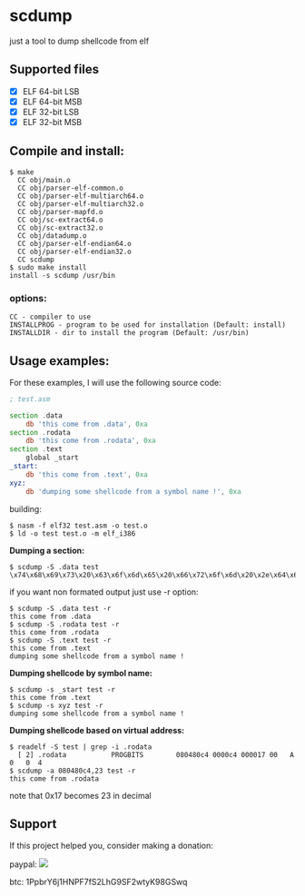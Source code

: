 # scdump
just a tool to dump shellcode from elf

## Supported files

- [x] ELF 64-bit LSB
- [x] ELF 64-bit MSB
- [x] ELF 32-bit LSB
- [x] ELF 32-bit MSB

## Compile and install:

```
$ make
  CC obj/main.o
  CC obj/parser-elf-common.o
  CC obj/parser-elf-multiarch64.o
  CC obj/parser-elf-multiarch32.o
  CC obj/parser-mapfd.o
  CC obj/sc-extract64.o
  CC obj/sc-extract32.o
  CC obj/datadump.o
  CC obj/parser-elf-endian64.o
  CC obj/parser-elf-endian32.o
  CC scdump
$ sudo make install
install -s scdump /usr/bin
```

### options:
```
CC - compiler to use
INSTALLPROG - program to be used for installation (Default: install)
INSTALLDIR - dir to install the program (Default: /usr/bin)
```

## Usage examples:

For these examples, I will use the following source code:

```asm
; test.asm

section .data
    db 'this come from .data', 0xa
section .rodata
    db 'this come from .rodata', 0xa
section .text
    global _start
_start:
    db 'this come from .text', 0xa
xyz:
    db 'dumping some shellcode from a symbol name !', 0xa
```

building:
```
$ nasm -f elf32 test.asm -o test.o
$ ld -o test test.o -m elf_i386
```
__Dumping a section:__

```
$ scdump -S .data test
\x74\x68\x69\x73\x20\x63\x6f\x6d\x65\x20\x66\x72\x6f\x6d\x20\x2e\x64\x61\x74\x61\x0a
```

if you want non formated output just use -r option:

```
$ scdump -S .data test -r
this come from .data
$ scdump -S .rodata test -r
this come from .rodata
$ scdump -S .text test -r
this come from .text
dumping some shellcode from a symbol name !
```

__Dumping shellcode by symbol name:__

```
$ scdump -s _start test -r
this come from .text
$ scdump -s xyz test -r
dumping some shellcode from a symbol name !
```

__Dumping shellcode based on virtual address:__

```
$ readelf -S test | grep -i .rodata
  [ 2] .rodata           PROGBITS        080480c4 0000c4 000017 00   A  0   0  4
$ scdump -a 080480c4,23 test -r
this come from .rodata
```

note that 0x17 becomes 23 in decimal


## Support

If this project helped you, consider making a donation:

paypal: [![](https://www.paypalobjects.com/en_US/i/btn/btn_donate_SM.gif)](https://www.paypal.com/cgi-bin/webscr?cmd=_donations&business=RAG26EKAYHQSY&currency_code=BRL&source=url)

btc: 1PpbrY6j1HNPF7fS2LhG9SF2wtyK98GSwq

